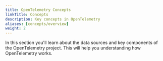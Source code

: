 ```yaml
---
title: OpenTelemetry Concepts
linkTitle: Concepts
description: Key concepts in OpenTelemetry
aliases: [concepts/overview]
weight: 2
---
```


In this section you'll learn about the data sources and key components of the
OpenTelemetry project. This will help you understanding how OpenTelemetry works.
